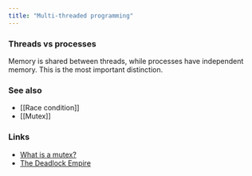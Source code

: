 ```yaml
---
title: "Multi-threaded programming"
---
```


### Threads vs processes
Memory is shared between threads, while processes have independent memory. This is the most important distinction.

### See also
- [[Race condition]]
- [[Mutex]]

### Links
- [What is a mutex?](https://stackoverflow.com/questions/34524/)
- [The Deadlock Empire](https://deadlockempire.github.io/)
